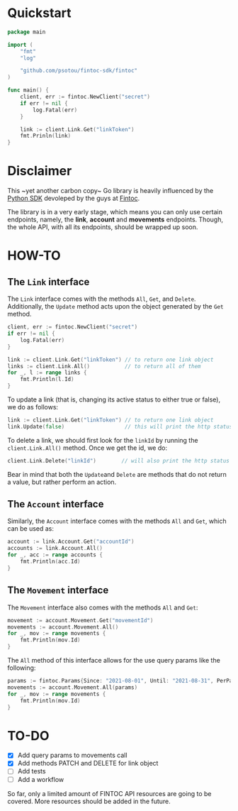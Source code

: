 # Quickstart

```go
package main

import (
    "fmt"
    "log"

    "github.com/psotou/fintoc-sdk/fintoc"
)

func main() {
    client, err := fintoc.NewClient("secret")
    if err != nil {
        log.Fatal(err)
    }

    link := client.Link.Get("linkToken")
    fmt.Prinln(link)
}
```

# Disclaimer

This ~yet another carbon copy~  Go library is heavily influenced by the [Python SDK](https://github.com/fintoc-com/fintoc-python) devoleped by the guys at [Fintoc](https://fintoc.com/).

The library is in a very early stage, which means you can only use certain endpoints, namely, the **link**, **account** and **movements** endpoints. Though, the whole API, with all its endpoints, should be wrapped up soon.

# HOW-TO

## The `Link` interface

The `Link` interface comes with the methods `All`, `Get`, and `Delete`. Additionally, the `Update` method acts upon the object generated by the `Get` method.

```go
client, err := fintoc.NewClient("secret")
if err != nil {
    log.Fatal(err)
}

link := client.Link.Get("linkToken") // to return one link object
links := client.Link.All()           // to return all of them
for _, l := range links {
    fmt.Println(l.Id)
}
```

To update a link (that is, changing its active status to either true or false), we do as follows:

```go
link := client.Link.Get("linkToken") // to return one link object
link.Update(false)                   // this will print the http status code of the request
```

To delete a link, we should first look for the `linkId` by running the `client.Link.All()` method. Once we get the id, we do:

```go
client.Link.Delete("linkId")        // will also print the http status code of the request
```

Bear in mind that both the `Update`and `Delete` are methods that do not return a value, but rather perform an action.

## The `Account` interface

Similarly, the `Account` interface comes with the methods `All` and `Get`, which can be used as:

```go
account := link.Account.Get("accountId")
accounts := link.Account.All()
for _, acc := range accounts {
    fmt.Println(acc.Id)
}
```

## The `Movement` interface

The `Movement` interface also comes with the methods `All` and `Get`:

```go
movement := account.Movement.Get("movementId")
movements := account.Movement.All()
for _, mov := range movements {
    fmt.Println(mov.Id)
}
```

The `All` method of this interface allows for the use query params like the following:

```go
params := fintoc.Params{Since: "2021-08-01", Until: "2021-08-31", PerPage: "100"}
movements := account.Movement.All(params)
for _, mov := range movements {
    fmt.Println(mov.Id)
}
```

# TO-DO
                                                                                            
+ [x] Add query params to movements call
+ [x] Add methods PATCH and DELETE for link object
+ [ ] Add tests
+ [ ] Add a workflow

So far, only a limited amount of FINTOC API resources are going to be covered. More resources should be added in the future.
